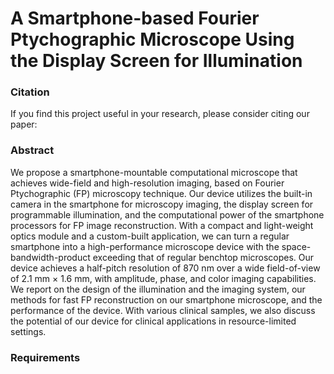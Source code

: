 # A Smartphone-based Fourier Ptychographic Microscope Using the Display Screen for Illumination


### Citation
If you find this project useful in your research, please consider citing our paper:


### Abstract
We propose a smartphone-mountable computational microscope that achieves wide-field and high-resolution imaging, based on Fourier Ptychographic (FP) microscopy technique. Our device utilizes the built-in camera in the smartphone for microscopy imaging, the display screen for programmable illumination, and the computational power of the smartphone processors for FP image reconstruction. With a compact and light-weight optics module and a custom-built application, we can turn a regular smartphone into a high-performance microscope device with the space-bandwidth-product exceeding that of regular benchtop microscopes. Our device achieves a half-pitch resolution of 870 nm over a wide field-of-view of 2.1 mm × 1.6 mm, with amplitude, phase, and color imaging capabilities. We report on the design of the illumination and the imaging system, our methods for fast FP reconstruction on our smartphone microscope, and the performance of the device. With various clinical samples, we also discuss the potential of our device for clinical applications in resource-limited settings.


### Requirements
